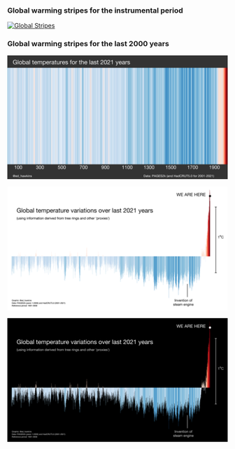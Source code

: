 ### Global warming stripes for the instrumental period
[![Global Stripes](STRIPES/GLOBAL-STRIPES-1850-2021-hires.png)](STRIPES/GLOBAL-STRIPES-1850-2021-hires.png)

### Global warming stripes for the last 2000 years
[![Paleo Global Stripes](PALEO-STRIPES/PAGES2k-STRIPES-hires.png)](PALEO-STRIPES/PAGES2k-STRIPES-hires.png)

[![Paleo Global Stripes as bar chart (white)](PALEO-STRIPES/PAGES2k-BARS-1-2021-white.png)](PALEO-STRIPES/PAGES2k-BARS-1-2021-white.png)

[![Paleo Global Stripes as bar chart (black)](PALEO-STRIPES/PAGES2k-BARS-1-2021-black.png)](PALEO-STRIPES/PAGES2k-BARS-1-2021-black.png)

